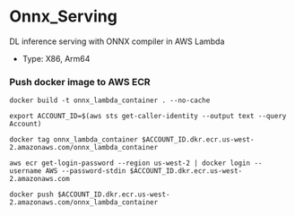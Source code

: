 # Onnx_Serving
DL inference serving with ONNX compiler in AWS Lambda
- Type:  X86, Arm64

### Push docker image to AWS ECR
```
docker build -t onnx_lambda_container . --no-cache

export ACCOUNT_ID=$(aws sts get-caller-identity --output text --query Account)

docker tag onnx_lambda_container $ACCOUNT_ID.dkr.ecr.us-west-2.amazonaws.com/onnx_lambda_container

aws ecr get-login-password --region us-west-2 | docker login --username AWS --password-stdin $ACCOUNT_ID.dkr.ecr.us-west-2.amazonaws.com

docker push $ACCOUNT_ID.dkr.ecr.us-west-2.amazonaws.com/onnx_lambda_container
